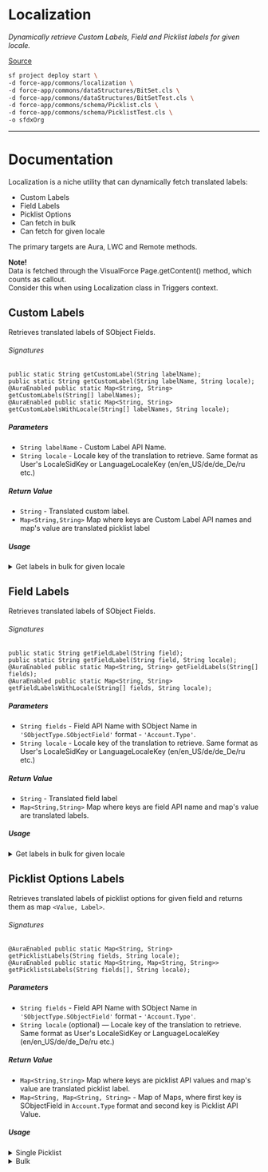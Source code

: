 # Localization
*Dynamically retrieve Custom Labels, Field and Picklist labels for given locale.*

[Source](https://github.com/pkozuchowski/Apex-Opensource-Library/tree/master/force-app/commons/localization)

```bash
sf project deploy start \
-d force-app/commons/localization \
-d force-app/commons/dataStructures/BitSet.cls \
-d force-app/commons/dataStructures/BitSetTest.cls \
-d force-app/commons/schema/Picklist.cls \
-d force-app/commons/schema/PicklistTest.cls \
-o sfdxOrg
```

---
# Documentation

Localization is a niche utility that can dynamically fetch translated labels:
- Custom Labels
- Field Labels
- Picklist Options
- Can fetch in bulk
- Can fetch for given locale

The primary targets are Aura, LWC and Remote methods.

**Note!**  
Data is fetched through the VisualForce Page.getContent() method, which counts as callout.  
Consider this when using Localization class in Triggers context.



## Custom Labels
Retrieves translated labels of SObject Fields.

###### Signatures
```apex
public static String getCustomLabel(String labelName);
public static String getCustomLabel(String labelName, String locale);
@AuraEnabled public static Map<String, String> getCustomLabels(String[] labelNames);
@AuraEnabled public static Map<String, String> getCustomLabelsWithLocale(String[] labelNames, String locale);
```
##### Parameters
- `String labelName` - Custom Label API Name.
- `String locale` - Locale key of the translation to retrieve. Same format as User's LocaleSidKey or LanguageLocaleKey (en/en_US/de/de_De/ru etc.)

##### Return Value
- `String` - Translated custom label.
- `Map<String,String>` Map where keys are Custom Label API names and map's value are translated picklist label

##### Usage
<details>
	<summary>Get labels in bulk for given locale</summary>

```apex
Map<String, String> labels = Localization.getCustomLabelsWithLocale(new List<String>{
	'COM_Toast_Success',
	'COM_Toast_Info'
}, 'pl');
```

```json
{
	"COM_Toast_Info": "Info",
	"COM_Toast_Success": "Sukces"
}
```
</details>



## Field Labels
Retrieves translated labels of SObject Fields.

###### Signatures
```apex
public static String getFieldLabel(String field);
public static String getFieldLabel(String field, String locale);
@AuraEnabled public static Map<String, String> getFieldLabels(String[] fields);
@AuraEnabled public static Map<String, String> getFieldLabelsWithLocale(String[] fields, String locale);
```
##### Parameters
- `String fields` - Field API Name with SObject Name in `'SObjectType.SObjectField'` format - `'Account.Type'`.
- `String locale` - Locale key of the translation to retrieve. Same format as User's LocaleSidKey or LanguageLocaleKey (en/en_US/de/de_De/ru etc.)

##### Return Value
- `String` - Translated field label
- `Map<String,String>` Map where keys are field API name and map's value are translated labels.

##### Usage
<details>
	<summary>Get labels in bulk for given locale</summary>

```apex
Map<String, String> labels = Localization.getFieldLabelsWithLocale(new List<String>{
	'Account.Type',
	'Opportunity.StageName'
}, 'pl');
```

```json
{
	"Account.Type": "Typ konta",
	"Opportunity.StageName": "Etap"
}
```
</details>



## Picklist Options Labels
Retrieves translated labels of picklist options for given field and returns them as map `<Value, Label>`.

###### Signatures
```apex
@AuraEnabled public static Map<String, String> getPicklistLabels(String fields, String locale);
@AuraEnabled public static Map<String, Map<String, String>> getPicklistsLabels(String fields[], String locale);
```
##### Parameters
- `String fields` - Field API Name with SObject Name in `'SObjectType.SObjectField'` format - `'Account.Type'`.
- `String locale` (optional) — Locale key of the translation to retrieve. Same format as User's LocaleSidKey or LanguageLocaleKey (en/en_US/de/de_De/ru etc.)

##### Return Value
- `Map<String,String>` Map where keys are picklist API values and map's value are translated picklist label.
- `Map<String, Map<String, String>` - Map of Maps, where first key is SObjectField in `Account.Type` format and second key is Picklist API Value.

##### Usage

<details>
	<summary>Single Picklist</summary>

```apex
Map<String, String> labels = Localization.getPicklistLabels('Opportunity.StageName', 'pl');
```
```json
{
	"Prospecting": "Prospecting",
	"Qualification": "Qualification",
	"Needs Analysis": "Needs Analysis",
	"Value Proposition": "Value Proposition",
	"Id. Decision Makers": "Id. Decision Makers",
	"Perception Analysis": "Perception Analysis",
	"Proposal/Price Quote": "Proposal/Price Quote",
	"Negotiation/Review": "Negotiation/Review",
	"Closed Won": "Closed Won",
	"Closed Lost": "Closed Lost"
}
```
</details>

<details>
	<summary>Bulk</summary>

```apex
Map<String, Map<String, String>> labels = Localization.getPicklistsLabels(new List<String>{
	'Account.Type',
	'Opportunity.StageName'
}, 'pl');
```
```json
{
	"Account.Type": {
		"Prospect": "Prospect",
		"Customer - Direct": "Customer - Direct",
		"Customer - Channel": "Customer - Channel",
		"Channel Partner / Reseller": "Channel Partner / Reseller",
		"Installation Partner": "Installation Partner",
		"Technology Partner": "Technology Partner",
		"Other": "Other"
	},
	"Opportunity.StageName": {
		"Prospecting": "Prospecting",
		"Qualification": "Qualification",
		"Needs Analysis": "Needs Analysis",
		"Value Proposition": "Value Proposition",
		"Id. Decision Makers": "Id. Decision Makers",
		"Perception Analysis": "Perception Analysis",
		"Proposal/Price Quote": "Proposal/Price Quote",
		"Negotiation/Review": "Negotiation/Review",
		"Closed Won": "Closed Won",
		"Closed Lost": "Closed Lost"
	}
}
```
</details>